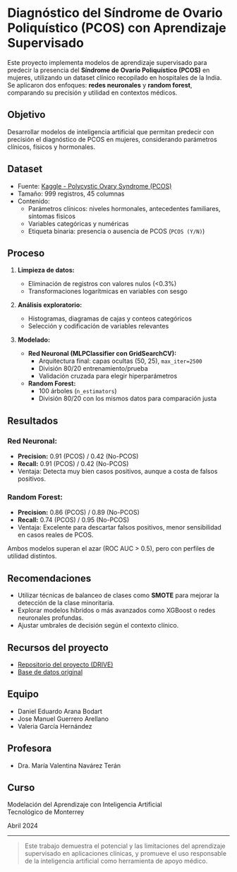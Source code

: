 # Diagnóstico del Síndrome de Ovario Poliquístico (PCOS) con Aprendizaje Supervisado

Este proyecto implementa modelos de aprendizaje supervisado para predecir la presencia del **Síndrome de Ovario Poliquístico (PCOS)** en mujeres, utilizando un dataset clínico recopilado en hospitales de la India. Se aplicaron dos enfoques: **redes neuronales** y **random forest**, comparando su precisión y utilidad en contextos médicos.

## Objetivo

Desarrollar modelos de inteligencia artificial que permitan predecir con precisión el diagnóstico de PCOS en mujeres, considerando parámetros clínicos, físicos y hormonales.

## Dataset

- Fuente: [Kaggle - Polycystic Ovary Syndrome (PCOS)](https://www.kaggle.com/datasets/prasoonkottarathil/polycystic-ovary-syndrome-pcos)
- Tamaño: 999 registros, 45 columnas
- Contenido:
  - Parámetros clínicos: niveles hormonales, antecedentes familiares, síntomas físicos
  - Variables categóricas y numéricas
  - Etiqueta binaria: presencia o ausencia de PCOS (`PCOS (Y/N)`)

## Proceso

1. **Limpieza de datos:**
   - Eliminación de registros con valores nulos (<0.3%)
   - Transformaciones logarítmicas en variables con sesgo

2. **Análisis exploratorio:**
   - Histogramas, diagramas de cajas y conteos categóricos
   - Selección y codificación de variables relevantes

3. **Modelado:**
   - **Red Neuronal (MLPClassifier con GridSearchCV):**
     - Arquitectura final: capas ocultas (50, 25), `max_iter=2500`
     - División 80/20 entrenamiento/prueba
     - Validación cruzada para elegir hiperparámetros
   - **Random Forest:**
     - 100 árboles (`n_estimators`)
     - División 80/20 con los mismos datos para comparación justa

## Resultados

### Red Neuronal:
- **Precision:** 0.91 (PCOS) / 0.42 (No-PCOS)  
- **Recall:** 0.91 (PCOS) / 0.42 (No-PCOS)  
- Ventaja: Detecta muy bien casos positivos, aunque a costa de falsos positivos.

### Random Forest:
- **Precision:** 0.86 (PCOS) / 0.89 (No-PCOS)  
- **Recall:** 0.74 (PCOS) / 0.95 (No-PCOS)  
- Ventaja: Excelente para descartar falsos positivos, menor sensibilidad en casos reales de PCOS.

Ambos modelos superan el azar (ROC AUC > 0.5), pero con perfiles de utilidad distintos.

## Recomendaciones

- Utilizar técnicas de balanceo de clases como **SMOTE** para mejorar la detección de la clase minoritaria.
- Explorar modelos híbridos o más avanzados como XGBoost o redes neuronales profundas.
- Ajustar umbrales de decisión según el contexto clínico.

## Recursos del proyecto

- [Repositorio del proyecto (DRIVE)](https://colab.research.google.com/drive/1ZBj469Bg1qYPRsv-S0e8pSs3uxwS3m_1?usp=sharing)
- [Base de datos original](https://drive.google.com/file/d/1iJV5HXXIab-9ja2b2PwgXOH_OaR8inXX/view?usp=sharing)

## Equipo

- Daniel Eduardo Arana Bodart  
- Jose Manuel Guerrero Arellano  
- Valeria García Hernández  

## Profesora

- Dra. María Valentina Navárez Terán

## Curso

Modelación del Aprendizaje con Inteligencia Artificial  
Tecnológico de Monterrey

Abril 2024

---

> Este trabajo demuestra el potencial y las limitaciones del aprendizaje supervisado en aplicaciones clínicas, y promueve el uso responsable de la inteligencia artificial como herramienta de apoyo médico.
